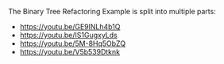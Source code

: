 The Binary Tree Refactoring Example is split into multiple parts:

  - <https://youtu.be/GE9lNLh4b1Q>
  - <https://youtu.be/IS1GugxyLds>
  - <https://youtu.be/5M-8Hq5ObZQ>
  - <https://youtu.be/V5b539Dtknk>
